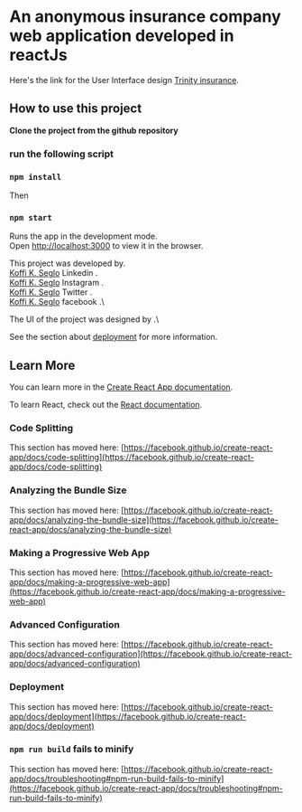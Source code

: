# An anonymous insurance company web application developed in reactJs

Here's the link for the User Interface design [Trinity insurance](https://www.figma.com/file/CPz19IXP3DN4mHHK1WCQql/Trinity-Insurance-Website-UI-Design?node-id=0%3A1).

## How to use this project
**Clone the project from the github repository**
### run the following script 

### `npm install`

Then

### `npm start`

Runs the app in the development mode.\
Open [http://localhost:3000](http://localhost:3000) to view it in the browser.


This project was developed by.\
[Koffi K. Seglo](https://linkedin.com/in/kofesto) Linkedin .\
[Koffi K. Seglo](https://instagram.com/kofesto) Instagram .\
[Koffi K. Seglo](https://twitter.com/kofesto) Twitter .\
[Koffi K. Seglo](https://facebook.com/koffi.seglo) facebook .\

The UI of the project was designed by .\

See the section about [deployment](https://facebook.github.io/create-react-app/docs/deployment) for more information.



## Learn More

You can learn more in the [Create React App documentation](https://facebook.github.io/create-react-app/docs/getting-started).

To learn React, check out the [React documentation](https://reactjs.org/).

### Code Splitting

This section has moved here: [https://facebook.github.io/create-react-app/docs/code-splitting](https://facebook.github.io/create-react-app/docs/code-splitting)

### Analyzing the Bundle Size

This section has moved here: [https://facebook.github.io/create-react-app/docs/analyzing-the-bundle-size](https://facebook.github.io/create-react-app/docs/analyzing-the-bundle-size)

### Making a Progressive Web App

This section has moved here: [https://facebook.github.io/create-react-app/docs/making-a-progressive-web-app](https://facebook.github.io/create-react-app/docs/making-a-progressive-web-app)

### Advanced Configuration

This section has moved here: [https://facebook.github.io/create-react-app/docs/advanced-configuration](https://facebook.github.io/create-react-app/docs/advanced-configuration)

### Deployment

This section has moved here: [https://facebook.github.io/create-react-app/docs/deployment](https://facebook.github.io/create-react-app/docs/deployment)

### `npm run build` fails to minify

This section has moved here: [https://facebook.github.io/create-react-app/docs/troubleshooting#npm-run-build-fails-to-minify](https://facebook.github.io/create-react-app/docs/troubleshooting#npm-run-build-fails-to-minify)
